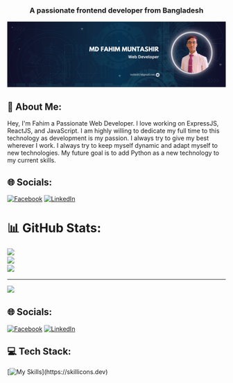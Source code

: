 
<h3 align="center">A passionate frontend developer from Bangladesh</h3>

<div><img src="https://github.com/fahimmutashir23/fahimmutashir23/blob/main/Blue%20Modern%20Company%20Slogan%20LinkedIn%20Banner%20(1).png" /></div>

## 💫 About Me:
Hey, I'm Fahim a Passionate Web Developer. I love working on ExpressJS, ReactJS, and JavaScript. I am highly willing to dedicate my full time to this technology as development is my passion. I always try to give my best wherever I work. I always try to keep myself dynamic and adapt myself to new technologies. My future goal is to add Python as a new technology to my current skills.


## 🌐 Socials:
[![Facebook](https://img.shields.io/badge/Facebook-%231877F2.svg?logo=Facebook&logoColor=white)](https://facebook.com/https://www.facebook.com/fahim.mmuntasir/) [![LinkedIn](https://img.shields.io/badge/LinkedIn-%230077B5.svg?logo=linkedin&logoColor=white)](https://linkedin.com/in/https://www.linkedin.com/in/md-fahim-muntashir-22408b2a1/) 
# 📊 GitHub Stats:
![](https://github-readme-stats.vercel.app/api?username=fahimmutashir23&theme=radical&hide_border=false&include_all_commits=true&count_private=false)<br/>
![](https://github-readme-streak-stats.herokuapp.com/?user=fahimmutashir23&theme=radical&hide_border=false)<br/>
![](https://github-readme-stats.vercel.app/api/top-langs/?username=fahimmutashir23&theme=radical&hide_border=false&include_all_commits=true&count_private=false&layout=compact)

---
[![](https://visitcount.itsvg.in/api?id=fahimmutashir23&icon=0&color=0)](https://visitcount.itsvg.in)

<!-- Proudly created with GPRM ( https://gprm.itsvg.in ) -->

## 🌐 Socials:
[![Facebook](https://img.shields.io/badge/Facebook-%231877F2.svg?logo=Facebook&logoColor=white)](https://facebook.com/https://www.linkedin.com/in/md-fahim-muntashir-22408b2a1/) [![LinkedIn](https://img.shields.io/badge/LinkedIn-%230077B5.svg?logo=linkedin&logoColor=white)](https://linkedin.com/in/https://www.facebook.com/fahim.mmuntasir/)

## 💻 Tech Stack:

[![My Skills](https://skillicons.dev/icons?i=react,js,express,firebase,tailwind,materialui,mongodb,html,css,)](https://skillicons.dev)
